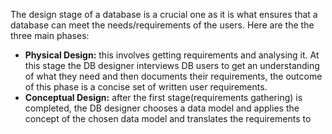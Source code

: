 The design stage of a database is a crucial one as it is what ensures that a database can meet the needs/requirements of the users.
Here are the the three main phases:
- **Physical Design:** this involves getting requirements and analysing it. At this stage the DB designer interviews DB users to get an understanding of what they need and then documents their requirements, the outcome of this phase is a concise set of written user requirements.
- **Conceptual Design:** after the first stage(requirements gathering) is completed, the DB designer chooses a data model and applies the concept of the chosen data model and translates the requirements to